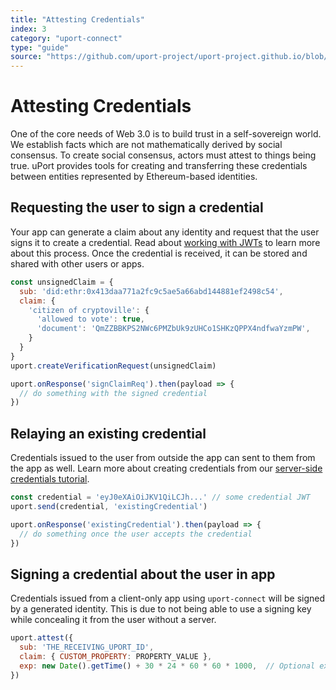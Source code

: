 ```yaml
---
title: "Attesting Credentials"
index: 3
category: "uport-connect"
type: "guide"
source: "https://github.com/uport-project/uport-project.github.io/blob/develop/markdown/docs/guides/AttestCredentials.md"
---
```


# Attesting Credentials

One of the core needs of Web 3.0 is to build trust in a self-sovereign world. We establish facts which are not mathematically derived by social consensus. To create social consensus, actors must attest to things being true. uPort provides tools for creating and transferring these credentials between entities represented by Ethereum-based identities.

## Requesting the user to sign a credential

Your app can generate a claim about any identity and request that the user signs it to create a credential.  Read about [working with JWTs](/did-jwt/guides/index.md) to learn more about this process. Once the credential is received, it can be stored and shared with other users or apps.

```js
const unsignedClaim = {
  sub: 'did:ethr:0x413daa771a2fc9c5ae5a66abd144881ef2498c54',
  claim: {
    'citizen of cryptoville': {
      'allowed to vote': true,
      'document': 'QmZZBBKPS2NWc6PMZbUk9zUHCo1SHKzQPPX4ndfwaYzmPW',
    }
  }
}
uport.createVerificationRequest(unsignedClaim)

uport.onResponse('signClaimReq').then(payload => {
  // do something with the signed credential
})
```

## Relaying an existing credential

Credentials issued to the user from outside the app can sent to them from the app as well. Learn more about creating credentials from our [server-side credentials tutorial](/uport-js/guides/server-side-credentials-example.md).

```js
const credential = 'eyJ0eXAiOiJKV1QiLCJh...' // some credential JWT
uport.send(credential, 'existingCredential')

uport.onResponse('existingCredential').then(payload => {
  // do something once the user accepts the credential
})
```

## Signing a credential about the user in app

Credentials issued from a client-only app using `uport-connect` will be signed by a generated identity. This is due to not being able to use a signing key while concealing it from the user without a server.

```js
uport.attest({
  sub: 'THE_RECEIVING_UPORT_ID',
  claim: { CUSTOM_PROPERTY: PROPERTY_VALUE },
  exp: new Date().getTime() + 30 * 24 * 60 * 60 * 1000,  // Optional expiration
})
```
